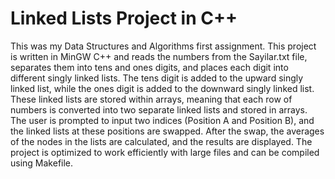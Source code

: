 # **Linked Lists Project in C++**
 This was my Data Structures and Algorithms first assignment. 
 This project is written in MinGW C++ and reads the numbers from the Sayilar.txt file, separates them into tens and ones digits, and places each digit into different singly linked lists. The tens digit is added to the upward singly linked list, while the ones digit is added to the downward singly linked list. These linked lists are stored within arrays, meaning that each row of numbers is converted into two separate linked lists and stored in arrays. The user is prompted to input two indices (Position A and Position B), and the linked lists at these positions are swapped. After the swap, the averages of the nodes in the lists are calculated, and the results are displayed. The project is optimized to work efficiently with large files and can be compiled using Makefile.
